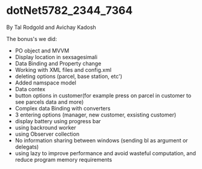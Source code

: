 # dotNet5782_2344_7364
By Tal Rodgold and Avichay Kadosh
 
The bonus's we did:

* PO object and MVVM
* Display location in sexsagesimali
* Data Binding and Property change
* Working with XML files and config.xml
* deleting options (parcel, base station, etc')
* Added namspace model
* Data contex
* button options in customer(for example press on parcel in customer to see parcels data and more)
* Complex data Binding with converters
* 3 entering options (manager, new customer, exsisting customer)
* display battery using progress bar
* using backround worker
* using Observer collection
* No information sharing between windows (sending bl as argument or delegats)
* using lazy to improve performance and avoid wasteful computation, and reduce program memory requirements

